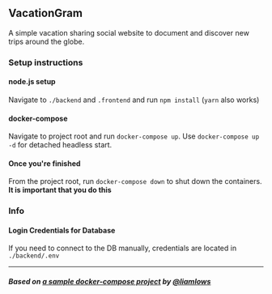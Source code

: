 ## VacationGram
A simple vacation sharing social website to document and discover new trips around the globe.

### Setup instructions

#### node.js setup

Navigate to `./backend` and `.frontend` and run `npm install` (`yarn` also works)

#### docker-compose

Navigate to project root and run `docker-compose up`.
Use `docker-compose up -d` for detached headless start.

#### Once you're finished

From the project root, run `docker-compose down` to shut down the containers. **It is important that you do this**

### Info

#### Login Credentials for Database

If you need to connect to the DB manually, credentials are located in `./backend/.env`

---

##### Based on [a sample docker-compose project](https://github.com/liamlows/Sample_Docker-Compose_Project-CLOUD) by [@liamlows](https://github.com/liamlows)

